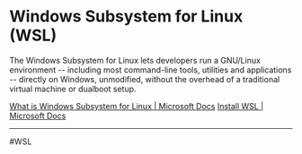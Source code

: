 # Windows Subsystem for Linux (WSL)
The Windows Subsystem for Linux lets developers run a GNU/Linux environment -- including most command-line tools, utilities and applications -- directly on Windows, unmodified, without the overhead of a traditional virtual machine or dualboot setup.

[What is Windows Subsystem for Linux | Microsoft Docs](https://docs.microsoft.com/en-us/windows/wsl/about)
[Install WSL | Microsoft Docs](https://docs.microsoft.com/en-us/windows/wsl/install)

---
#WSL
